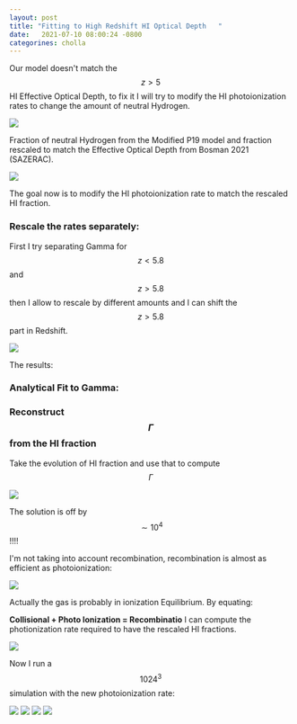 ```yaml
---
layout: post
title: "Fitting to High Redshift HI Optical Depth   "
date:   2021-07-10 08:00:24 -0800
categorines: cholla
---
```



Our model doesn't match the $$z > 5 $$ HI Effective Optical Depth, to fix it I will try to modify the HI photoionization rates to change the amount of neutral Hydrogen.

<img src="{{ site.url }}assets/images/fig_tau_HI_Boera_2021.png"> 


Fraction of neutral Hydrogen from the Modified P19 model and fraction rescaled to match the Effective Optical Depth from Bosman 2021 (SAZERAC).

<img src="{{ site.url }}assets/images/HI_fraction_P19m.png"> 

The goal now is to modify the HI photoionization rate to match the rescaled HI fraction.

### Rescale the rates separately:

First I try separating Gamma for $$ z < 5.8$$ and $$z > 5.8$$ then I allow to rescale by different amounts and I can shift the $$z > 5.8$$ part in Redshift.

  

<img src="{{ site.url }}assets/images/ionization_rate_HI_multiple_split.png">

The results:

 



### Analytical Fit to Gamma:



### 



### Reconstruct $$\Gamma$$ from the HI fraction


Take the evolution of HI fraction and use that to compute $$\Gamma$$

<img src="{{ site.url }}assets/images/fig_reconstructed_gamma_integral.png">


The solution is off by $$\sim 10^4$$ !!!!

I'm not taking into account recombination, recombination is almost as efficient as photoionization:


<img src="{{ site.url }}assets/images/fig_rates_fraction.png">


Actually the gas is probably in ionization Equilibrium. By equating:

**Collisional + Photo Ionization = Recombinatio** I can compute the photionization rate required to have the rescaled HI fractions.



<img src="{{ site.url }}assets/images/fig_reconstructed_gamma.png">


Now I run a $$1024^3$$ simulation with the new photoionization rate:


<img src="{{ site.url }}assets/images/fig_HI_tau_modified_gamma.png">

<img src="{{ site.url }}assets/images/flux_ps_grid_large_mod_gamma.png">
<img src="{{ site.url }}assets/images/flux_ps_grid_middle_mod_gamma.png">
<img src="{{ site.url }}assets/images/flux_ps_grid_small_mod_gamma.png">




